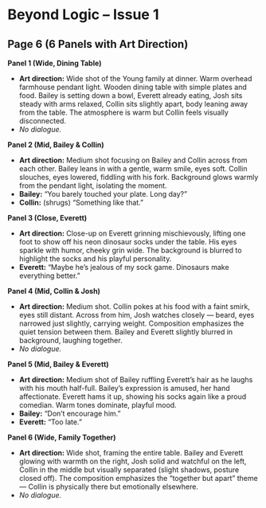 # Beyond Logic – Issue 1  
## Page 6 (6 Panels with Art Direction)

**Panel 1 (Wide, Dining Table)**  
- **Art direction:** Wide shot of the Young family at dinner. Warm overhead farmhouse pendant light. Wooden dining table with simple plates and food. Bailey is setting down a bowl, Everett already eating, Josh sits steady with arms relaxed, Collin sits slightly apart, body leaning away from the table. The atmosphere is warm but Collin feels visually disconnected.  
- *No dialogue.*

**Panel 2 (Mid, Bailey & Collin)**  
- **Art direction:** Medium shot focusing on Bailey and Collin across from each other. Bailey leans in with a gentle, warm smile, eyes soft. Collin slouches, eyes lowered, fiddling with his fork. Background glows warmly from the pendant light, isolating the moment.  
- **Bailey:** “You barely touched your plate. Long day?”  
- **Collin:** (shrugs) “Something like that.”  

**Panel 3 (Close, Everett)**  
- **Art direction:** Close-up on Everett grinning mischievously, lifting one foot to show off his neon dinosaur socks under the table. His eyes sparkle with humor, cheeky grin wide. The background is blurred to highlight the socks and his playful personality.  
- **Everett:** “Maybe he’s jealous of my sock game. Dinosaurs make everything better.”  

**Panel 4 (Mid, Collin & Josh)**  
- **Art direction:** Medium shot. Collin pokes at his food with a faint smirk, eyes still distant. Across from him, Josh watches closely — beard, eyes narrowed just slightly, carrying weight. Composition emphasizes the quiet tension between them. Bailey and Everett slightly blurred in background, laughing together.  
- *No dialogue.*  

**Panel 5 (Mid, Bailey & Everett)**  
- **Art direction:** Medium shot of Bailey ruffling Everett’s hair as he laughs with his mouth half-full. Bailey’s expression is amused, her hand affectionate. Everett hams it up, showing his socks again like a proud comedian. Warm tones dominate, playful mood.  
- **Bailey:** “Don’t encourage him.”  
- **Everett:** “Too late.”  

**Panel 6 (Wide, Family Together)**  
- **Art direction:** Wide shot, framing the entire table. Bailey and Everett glowing with warmth on the right, Josh solid and watchful on the left, Collin in the middle but visually separated (slight shadows, posture closed off). The composition emphasizes the “together but apart” theme — Collin is physically there but emotionally elsewhere.  
- *No dialogue.*  
